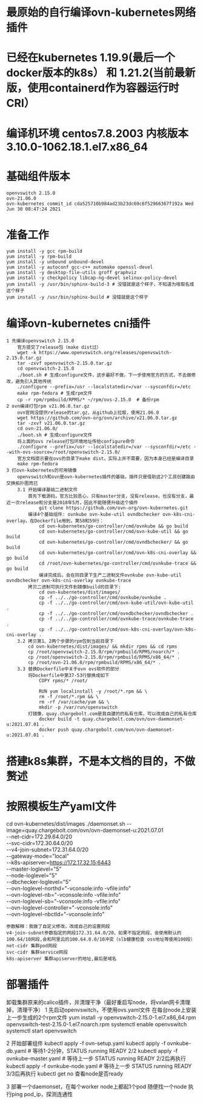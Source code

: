 # 最原始的自行编译ovn-kubernetes网络插件
# 已经在kubernetes 1.19.9(最后一个docker版本的k8s） 和 1.21.2(当前最新版，使用containerd作为容器运行时CRI）
# 编译机环境  centos7.8.2003  内核版本 3.10.0-1062.18.1.el7.x86_64
# 基础组件版本
    openvswitch 2.15.0
    ovn-21.06.0
    ovn-kubernetes commit_id cda525710b984ad23b23dc69c6f52966367f192a Wed Jun 30 08:47:24 2021
    
# 准备工作
    yum install -y gcc rpm-build
    yum install -y rpm-build
    yum install -y unbound unbound-devel
    yum install -y autoconf gcc-c++ automake openssl-devel 
    yum install -y desktop-file-utils groff graphviz
    yum install -y checkpolicy libcap-ng-devel selinux-policy-devel
    yum install -y /usr/bin/sphinx-build-3 # 没错就是这个样子，不知道为啥取名成这个样子
    yum install -y /usr/bin/sphinx-build # 没错就是这个样子

# 编译ovn-kubernetes cni插件
    1 先编译openvswitch 2.15.0
        官方提交了release包（make dist过）
        wget -k https://www.openvswitch.org/releases/openvswitch-2.15.0.tar.gz
        tar -zxvf openvswitch-2.15.0.tar.gz
        cd openvswitch-2.15.0
        ./boot.sh # 生成configure文件，这步最好不做，下一步使用官方的方式，不去做修改，避免引入其他传统
        ./configure --prefix=/usr --localstatedir=/var --sysconfdir=/etc
        make rpm-fedora # 生成rpm文件
        cp -r rpm/rpmbuild/RPMS/* ~/rpm/ovs-2.15.0  # 备份rpm 
    2 ovn编译打包rpm v21.06.0.tar.gz
        ovn官网没提供release的tar.gz，从github上拉取，使用21.06.0
        wget https://github.com/ovn-org/ovn/archive/v21.06.0.tar.gz
        tar -zxvf v21.06.0.tar.gz
        cd ovn-21.06.0/
        ./boot.sh # 生成configure文件
        将上面的ovs release打包环境地址传给configure命令
        ./configure --prefix=/usr --localstatedir=/var --sysconfdir=/etc --with-ovs-source=/root/openvswitch-2.15.0/
        官方文档提示要在ovs的目录下make dist，实际上并不需要，因为本身已经是编译目录
        make rpm-fedora
    3 打ovn-kubernetes的可用镜像
        openvswitch和ovn是ovn-kubernetes插件的基础，插件只是借助这2个工具创建路由交换拓扑图而已
        3.1 开始编译基础二进制文件
            首先下载源码，官方比较恶心，只有master分支，没有release，也没有分支，最近一次release和分支是2018年5月，因此不能随便升级这个插件
                git clone https://github.com/ovn-org/ovn-kubernetes.git
            编译4个基础组件: ovnkube ovn-kube-util ovndbchecker ovn-k8s-cni-overlay。在Dockerfile用到，第58和59行：
                cd ovn-kubernetes/go-controller/cmd/ovnkube && go build
                cd ovn-kubernetes/go-controller/cmd/ovn-kube-util && go build
                cd ovn-kubernetes/go-controller/cmd/ovndbchecker/ && go build
                cd ovn-kubernetes/go-controller/cmd/ovn-k8s-cni-overlay && go build
                cd /root/ovn-kubernetes/go-controller/cmd/ovnkube-trace && go build
                编译完成后，会在同目录下生产二进制文件ovnkube ovn-kube-util ovndbchecker ovn-k8s-cni-overlay ovnkube-trace
            拷贝二进制可执行文件到镜像build的目录下: 
                cd ovn-kubernetes/dist/images/
                cp -f ../../go-controller/cmd/ovnkube/ovnkube .
                cp -f ../../go-controller/cmd/ovn-kube-util/ovn-kube-util .
                cp -f ../../go-controller/cmd/ovndbchecker/ovndbchecker .
                cp -f ../../go-controller/cmd/ovnkube-trace/ovnkube-trace .
                cp -f ../../go-controller/cmd/ovn-k8s-cni-overlay/ovn-k8s-cni-overlay .
        3.2 拷贝第1、2两个步骤的rpm包到当前目录下
            cd ovn-kubernetes/dist/images/ && mkdir rpms && cd rpms
            cp /root/openvswitch-2.15.0/rpm/rpmbuild/RPMS/noarch/* .
            cp /root/openvswitch-2.15.0/rpm/rpmbuild/RPMS/x86_64/* .
            cp /root/ovn-21.06.0/rpm/rpmbuild/RPMS/x86_64/* .
        3.3 替换Dockerfile中关于ovn ovs软件的部分
            将Dockerfile中第37-53行替换成如下
                COPY rpms/* /root/

                RUN yum localinstall -y /root/*.rpm && \
                rm -f /root/*.rpm && \
                rm -rf /var/cache/yum && \
                mkdir -p /var/run/openvswitch
            打镜像，quay.chargebolt.com是我自建的的私有仓库，可以改成自己的私有仓库
                docker build -t quay.chargebolt.com/ovn/ovn-daemonset-u:2021.07.01 .
                docker push quay.chargebolt.com/ovn/ovn-daemonset-u:2021.07.01 .
# 搭建k8s集群，不是本文档的目的，不做赘述

# 按照模板生产yaml文件
cd ovn-kubernetes/dist/images
./daemonset.sh --image=quay.chargebolt.com/ovn/ovn-daemonset-u:2021.07.01 \
    --net-cidr=172.29.64.0/20 \
    --svc-cidr=172.30.64.0/20 \
    --v4-join-subnet=172.31.64.0/20 \
    --gateway-mode="local" \
    --k8s-apiserver=https://172.17.32.15:6443 \
    --master-loglevel="5" \
    --node-loglevel="5" \
    --dbchecker-loglevel="5" \
    --ovn-loglevel-northd="-vconsole:info -vfile:info" \
    --ovn-loglevel-nb="-vconsole:info -vfile:info" \
    --ovn-loglevel-sb="-vconsole:info -vfile:info" \
    --ovn-loglevel-controller="-vconsole:info" \
    --ovn-loglevel-nbctld="-vconsole:info"
    
    参数解释：我做了自定义修改，改成自己的设置网段
    v4-join-subnet参数指定的网段172.31.64.0/20，如果不指定网段，会使用默认的100.64/10网段,会和阿里云的100.64.0.0/10冲突（slb健康检查 oss地址等使用100段）
    net-cidr 集群pod网段
    svc-cidr 集群service网段
    k8s-apiserver 集群apiserver的地址,最后是域名

# 部署插件
卸载集群原来的calico插件，并清理干净（最好重启写node，将vxlan网卡清理掉，清理干净）
1 先启动openvswitch，不使用ovs.yaml文件
在每台node上安装上一步生成的2个rpm文件 yum install -y openvswitch-2.15.0-1.el7.x86_64.rpm openvswitch-test-2.15.0-1.el7.noarch.rpm
systemctl enable openvswitch
systemctl start openvswitch

2 开始部署组件
    kubectl apply -f ovn-setup.yaml
    kubectl apply -f ovnkube-db.yaml # 等待1-2分钟，STATUS running  READY 2/2
    kubectl apply -f ovnkube-master.yaml # 等待上一步 STATUS running  READY 2/2后再执行
    kubectl apply -f ovnkube-node.yaml # 等待上一步 STATUS running  READY 3/3后再执行
    kubectl get no 查看node是否ready

3 部署一个daemonset，在每个worker node上都起1个pod
随便找一个node 执行ping pod_ip，探测连通性
